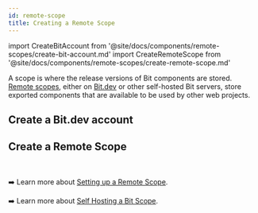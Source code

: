 ```yaml
---
id: remote-scope
title: Creating a Remote Scope
---
```


import CreateBitAccount from '@site/docs/components/remote-scopes/create-bit-account.md'
import CreateRemoteScope from '@site/docs/components/remote-scopes/create-remote-scope.md'

A scope is where the release versions of Bit components are stored. [Remote scopes](/building-with-bit/scope/overview#remote-scope), either on [Bit.dev](https://bit.dev) or other self-hosted Bit servers, store exported components that are available to be used by other web projects.

## Create a Bit.dev account

<CreateBitAccount />

## Create a Remote Scope

<CreateRemoteScope />

<br />

:arrow_right: Learn more about [Setting up a Remote Scope](/building-with-bit/scope/set-up-remote-scope).

:arrow_right: Learn more about [Self Hosting a Bit Scope](/building-with-bit/scope/self-host-bit-scope).

